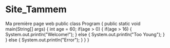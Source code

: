 # Site_Tammem
Ma première page web
public class Program {
    public static void main(String[] args) {
        int age = 60;
        if(age > 0) {
            if(age > 16) {
                System.out.println("Welcome!");
            } else {
                System.out.println("Too Young");
            }
        } else {
            System.out.println("Error");
        }
    }
}
